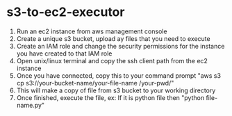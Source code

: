 # s3-to-ec2-executor

1. Run an ec2 instance from aws management console
2. Create a unique s3 bucket, upload ay files that you need to execute
3. Create an IAM role and change the security permissions for the instance you have created to that IAM role
4. Open unix/linux terminal and copy the ssh client path from the ec2 instance
5. Once you have connected, copy this to your command prompt "aws s3 cp s3://your-bucket-name/your-file-name /your-pwd/"
6. This will make a copy of file from s3 bucket to your working directory
7. Once finished, execute the file, ex: If it is python file then "python file-name.py"

